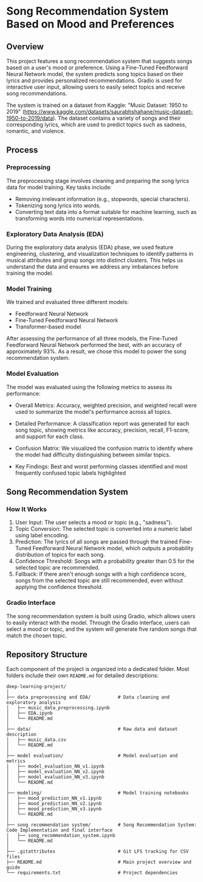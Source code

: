 # Song Recommendation System Based on Mood and Preferences

## Overview

This project features a song recommendation system that suggests songs based on a user's mood or preference. Using a Fine-Tuned Feedforward Neural Network model, the system predicts song topics based on their lyrics and provides personalized recommendations. Gradio is used for interactive user input, allowing users to easily select topics and receive song recommendations.

The system is trained on a dataset from Kaggle: "Music Dataset: 1950 to 2019" (https://www.kaggle.com/datasets/saurabhshahane/music-dataset-1950-to-2019/data). The dataset contains a variety of songs and their corresponding lyrics, which are used to predict topics such as sadness, romantic, and violence.

## Process

### Preprocessing

The preprocessing stage involves cleaning and preparing the song lyrics data for model training. Key tasks include:
- Removing irrelevant information (e.g., stopwords, special characters).
- Tokenizing song lyrics into words.
- Converting text data into a format suitable for machine learning, such as transforming words into numerical representations.

### Exploratory Data Analysis (EDA)

During the exploratory data analysis (EDA) phase, we used feature engineering, clustering, and visualization techniques to identify patterns in musical attributes and group songs into distinct clusters. This helps us understand the data and ensures we address any imbalances before training the model.

### Model Training

We trained and evaluated three different models:
- Feedforward Neural Network
- Fine-Tuned Feedforward Neural Network
- Transformer-based model

After assessing the performance of all three models, the Fine-Tuned Feedforward Neural Network performed the best, with an accuracy of approximately 93%. As a result, we chose this model to power the song recommendation system.

### Model Evaluation

The model was evaluated using the following metrics to assess its performance:

- Overall Metrics: Accuracy, weighted precision, and weighted recall were used to summarize the model's performance across all topics.
  
- Detailed Performance: A classification report was generated for each song topic, showing metrics like accuracy, precision, recall, F1-score, and support for each class.
  
- Confusion Matrix: We visualized the confusion matrix to identify where the model had difficulty distinguishing between similar topics.

- Key Findings: Best and worst performing classes identified and most frequently confused topic labels highlighted


## Song Recommendation System

### How It Works

1. User Input: The user selects a mood or topic (e.g., "sadness").
2. Topic Conversion: The selected topic is converted into a numeric label using label encoding.
3. Prediction: The lyrics of all songs are passed through the trained Fine-Tuned Feedforward Neural Network model, which outputs a probability distribution of topics for each song.
4. Confidence Threshold: Songs with a probability greater than 0.5 for the selected topic are recommended.
5. Fallback: If there aren't enough songs with a high confidence score, songs from the selected topic are still recommended, even without applying the confidence threshold.

### Gradio Interface

The song recommendation system is built using Gradio, which allows users to easily interact with the model. Through the Gradio interface, users can select a mood or topic, and the system will generate five random songs that match the chosen topic.

## Repository Structure

Each component of the project is organized into a dedicated folder. Most folders include their own `README.md` for detailed descriptions:

```
deep-learning-project/
│
├── data preprocessing and EDA/          # Data cleaning and exploratory analysis
│   ├── music_data_preprocessing.ipynb
│   ├── EDA.ipynb
│   └── README.md
│
├── data/                                # Raw data and dataset description
│   ├── music_data.csv
│   └── README.md
│
├── model evaluation/                    # Model evaluation and metrics
│   ├── model_evaluation_NN_v1.ipynb
│   ├── model_evaluation_NN_v2.ipynb
│   ├── model_evaluation_NN_v3.ipynb
│   └── README.md
│
├── modeling/                            # Model training notebooks
│   ├── mood_prediction_NN_v1.ipynb
│   ├── mood_prediction_NN_v2.ipynb
│   ├── mood_prediction_NN_v3.ipynb
│   └── README.md
│
├── song recommendation system/          # Song Recommendation System: Code Implementation and final interface 
│   ├── song_recommendation_system.ipynb
│   └── README.md
│
├── .gitattributes                       # Git LFS tracking for CSV files
├── README.md                            # Main project overview and guide
└── requirements.txt                     # Project dependencies
```

